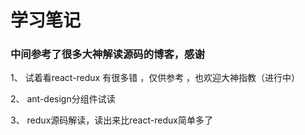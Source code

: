# 学习笔记

### 中间参考了很多大神解读源码的博客，感谢

1、 试着看react-redux 有很多错 ，仅供参考 ，也欢迎大神指教（进行中）


2、 ant-design分组件试读


3、 redux源码解读，读出来比react-redux简单多了
